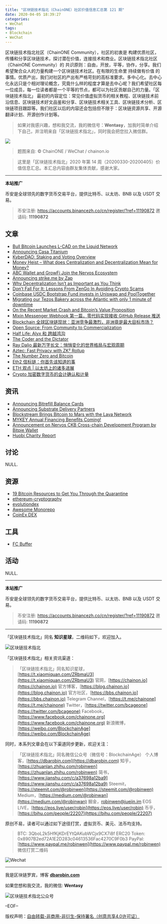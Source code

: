 ```yaml
---
title: "区块链技术指北（ChainONE）社区价值信息汇总第 121 期"
date: 2020-04-05 18:39:27
categories:
- WeChat
tags:
- Blockchain
- WeChat
---
```

区块链技术指北社区（ChainONE Community），社区的初衷是 构建优质社区，传播和分享区块链技术，探讨潜在价值，连接技术和商业。区块链技术指北社区（ChainONE Community）的 共识原则：自由，开放，平等，协作，分享。我们希望聚合众人的力量构建一个区块链技术社区。在有限的生命里 持续做有价值 的事情。优质产出，我们对社区的产出有严格苛刻的高标准要求。多中心化。去中心化永远只是个相对理论概念，究竟什么样的程度才算是去中心呢？我们希望社区每一位成员，每一位读者都是一个平等的节点，都可以为社区贡献自己的力量。「区块链技术指北」 最初的内容定位：常见价值虚拟货币的相关教程、区块链技术前沿信息、区块链技术好文品鉴和分享、区块链技术相关工具、区块链技术分析、区块链项目跟踪等。我们社区以后的内容还会包括但不限于：区块链资源共享、开源翻译计划、开源创作计划等。
<!-- more -->

> 如果对我感兴趣，想和我交流，我的微信号：**Wentasy**，加我时简单介绍下自己，并注明来自「区块链技术指北」，同时我会把您拉入微信群。

![](https://cdn.dbarobin.com/EFxCQjC.png)

> 题图来自: © ChainONE / WeChat / chainon.io

> 这里是「区块链技术指北」2020 年第 14 周（20200330-20200405）价值信息汇总。本汇总内容由群友集体贡献，感谢大家。

***

**本站推广**

币安是全球领先的数字货币交易平台，提供比特币、以太坊、BNB 以及 USDT 交易。

> 币安注册: https://accounts.binancezh.co/cn/register/?ref=11190872
> 邀请码: **11190872**

## 文章

* [Bull Bitcoin Launches L-CAD on the Liquid Network](https://bbs.chainon.io/d/5478)
* [Announcing Casa Titanium](https://bbs.chainon.io/d/5480)
* [KyberDAO: Staking and Voting Overview](https://bbs.chainon.io/d/5481)
* [Money Heist – What does Centralization and Decentralization Mean for Money?](https://bbs.chainon.io/d/5482)
* [ABC Wallet and GrowFi Join the Nervos Ecosystem](https://bbs.chainon.io/d/5484)
* [Announcing strike.me by Zap](https://bbs.chainon.io/d/5486)
* [Why Decentralization Isn’t as Important as You Think](https://bbs.chainon.io/d/5488)
* [Don’t Fall For It: Lessons From ZenGo In Avoiding Crypto Scams](https://bbs.chainon.io/d/5489)
* [Coinbase USDC Bootstrap Fund invests in Uniswap and PoolTogether](https://bbs.chainon.io/d/5491)
* [Migrating our Tezos Bakery across the Atlantic with only 1 minute of downtime](https://bbs.chainon.io/d/5492)
* [On the Recent Market Crash and Bitcoin’s Value Proposition](https://bbs.chainon.io/d/5493)
* [Mixin Messenger Webhook 第一篇，零代码实现接收 GitHub Release 推送](https://bbs.chainon.io/d/5494)
* [Blockchain 全球区块链现状：亚洲竞争最激烈，非洲竟是最大目标市场？](https://bbs.chainon.io/d/5495)
* [Open Source: From Community to Commercialization](https://bbs.chainon.io/d/5501)
* [Half Life: Alyx 和 跨越鸿沟](https://bbs.chainon.io/d/5502)
* [The Coder and the Dictator](https://bbs.chainon.io/d/5503)
* [Ray Dalio 最新万字长文：悄悄变化的世界格局与宏观周期](https://bbs.chainon.io/d/5504)
* [Aztec: Fast Privacy with ZK² Rollup](https://bbs.chainon.io/d/5505)
* [The Number Zero and Bitcoin](https://bbs.chainon.io/d/5506)
* [Eth2 信标链：你首先该知道的事](https://bbs.chainon.io/d/5507)
* [ETH 观点 | 以太坊上的诸多进展](https://bbs.chainon.io/d/5508)
* [Crypto 加密数字货币的会计确认和计量](https://bbs.chainon.io/d/5509)

## 资讯

* [Announcing Bitrefill Balance Cards](https://bbs.chainon.io/d/5476)
* [Announcing Substrate Delivery Partners](https://bbs.chainon.io/d/5477)
* [Blockstream Brings Bitcoin to Mars with the Lava Network](https://bbs.chainon.io/d/5479)
* [MYKEY Annual Financing Benefits Coming!](https://bbs.chainon.io/d/5483)
* [Announcement on Nervos CKB Cross-chain Development Program by Bitpie Wallet](https://bbs.chainon.io/d/5485)
* [Huobi Charity Report](https://bbs.chainon.io/d/5490)

## 讨论

NULL.

## 资源

* [19 Bitcoin Resources to Get You Through the Quarantine](https://bbs.chainon.io/d/5487)
* [ethereum-cryptography](https://bbs.chainon.io/d/5496)
* [evolutiondex](https://bbs.chainon.io/d/5497)
* [Awesome Monorepo](https://bbs.chainon.io/d/5500)
* [CoinEx DEX](https://bbs.chainon.io/d/5499)

## 工具

* [FC Buffer](https://bbs.chainon.io/d/5498)

## 活动

NULL.

***

**本站推广**

币安是全球领先的数字货币交易平台，提供比特币、以太坊、BNB 以及 USDT 交易。

> 币安注册: https://accounts.binancezh.co/cn/register/?ref=11190872
> 邀请码: **11190872**

***

「区块链技术指北」同名 **知识星球**，二维码如下，欢迎加入。

![区块链技术指北](https://cdn.dbarobin.com/3YzonTR.png)

「区块链技术指北」相关资讯渠道：

> 「区块链技术指北」同名知识星球，[https://t.xiaomiquan.com/ZRbmaU3](https://t.xiaomiquan.com/ZRbmaU3)
> 官网，[https://chainon.io](https://chainon.io)
> 官方博客，[https://blog.chainon.io](https://blog.chainon.io)
> 官方社区，[https://bbs.chainon.io](https://bbs.chainon.io)
> Telegram Channel，[https://t.me/chainone](https://t.me/chainone)
> Twitter，[https://twitter.com/bcageone](https://twitter.com/bcageone)
> Facebook，[https://www.facebook.com/chainone.org](https://www.facebook.com/chainone.org)
> 新浪微博，[https://weibo.com/BlockchainAge](https://weibo.com/BlockchainAge)

同时，本系列文章会在以下渠道同步更新，欢迎关注：

> 「区块链技术指北」同名微信公众号（微信号：BlockchainAge）
> 个人博客，[https://dbarobin.com](https://dbarobin.com)
> 知乎，[https://zhuanlan.zhihu.com/robinwen](https://zhuanlan.zhihu.com/robinwen)
> 简书，[https://www.jianshu.com/c/a37698a12ba9](https://www.jianshu.com/c/a37698a12ba9)
> Steemit，[https://steemit.com/@robinwen](https://steemit.com/@robinwen)
> Medium，[https://medium.com/@robinwan](https://medium.com/@robinwan)
> 掘金，[robinwen@juejin.im](https://juejin.im/user/5673ccae60b2260ee435f89a/posts)
> EOS LIVE，[https://eos.live/user/robin](https://eos.live/user/robin)
> 币乎，[https://bihu.com/people/22207](https://bihu.com/people/22207)

原创不易，读者可以通过如下途径打赏，虚拟货币、美元、法币均支持。

> BTC: 3QboL2k5HfKjKDrEYtQAKubWCjx9CX7i8f
> ERC20 Token: 0x8907B2ed72A1E2D283c04613536Fac4270C9F0b3
> PayPal: [https://www.paypal.me/robinwen](https://www.paypal.me/robinwen)
> 微信打赏二维码

![Wechat](https://cdn.dbarobin.com/SzoNl5b.jpg)

***

我是区块链罗宾，博客 **[dbarobin.com](https://dbarobin.com/)**

如果您想和我交流，我的微信: **Wentasy**

![区块链技术指北公众号](https://cdn.dbarobin.com/w0wignb.png)

–EOF–

版权声明：[自由转载-非商用-非衍生-保持署名（创意共享4.0许可证）](http://creativecommons.org/licenses/by-nc-nd/4.0/deed.zh)